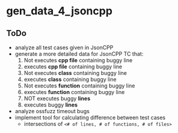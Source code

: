 # gen_data_4_jsoncpp

## ToDo
* analyze all test cases given in JsonCPP
* generate a more detailed data for JsonCPP
TC that:
  1. Not executes **cpp file** containing buggy line
  2. executes **cpp file** containing buggy line
  3. Not executes **class** containing buggy line
  4. executes **class** containing buggy line
  5. Not executes **function** containing buggy line
  6. executes **function** containing buggy line
  7. NOT executes buggy **lines**
  8. executes buggy **lines**
* analyze ossfuzz timeout bugs
* implement tool for calculating difference between test cases
  * intersections of ```<# of lines, # of functions, # of files>```


